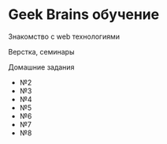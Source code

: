# Geek Brains обучение

Знакомство с web технологиями

Верстка, семинары

Домашние задания 
* №2
* №3
* №4
* №5
* №6
* №7
* №8

